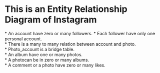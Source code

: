 <h1>This is an Entity Relationship Diagram of Instagram</h1>

<p >* An account have zero or many followers.
* Each follower have only one personal account.<br />
* There is a many to many relation between account and photo.<br />
* Photo_account is a bridge table.<br />
* An album have one or many photos.<br />
* A photocan be in zero or many albums.<br />
* A comment or a photo have zero or many likes.</p>
